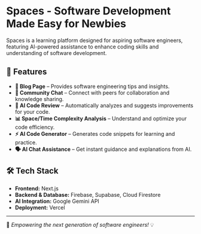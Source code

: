 # Spaces - Software Development Made Easy for Newbies

Spaces is a learning platform designed for aspiring software engineers, featuring AI-powered assistance to enhance coding skills and understanding of software development.

## 🚀 Features

- **📄 Blog Page** – Provides software engineering tips and insights.
- **💬 Community Chat** – Connect with peers for collaboration and knowledge sharing.
- **🤖 AI Code Review** – Automatically analyzes and suggests improvements for your code.
- **📊 Space/Time Complexity Analysis** – Understand and optimize your code efficiency.
- **⚡ AI Code Generator** – Generates code snippets for learning and practice.
- **🗣 AI Chat Assistance** – Get instant guidance and explanations from AI.

## 🛠️ Tech Stack

- **Frontend:** Next.js
- **Backend & Database:** Firebase, Supabase, Cloud Firestore
- **AI Integration:** Google Gemini API
- **Deployment:** Vercel

---

🚀 *Empowering the next generation of software engineers!* 💡
